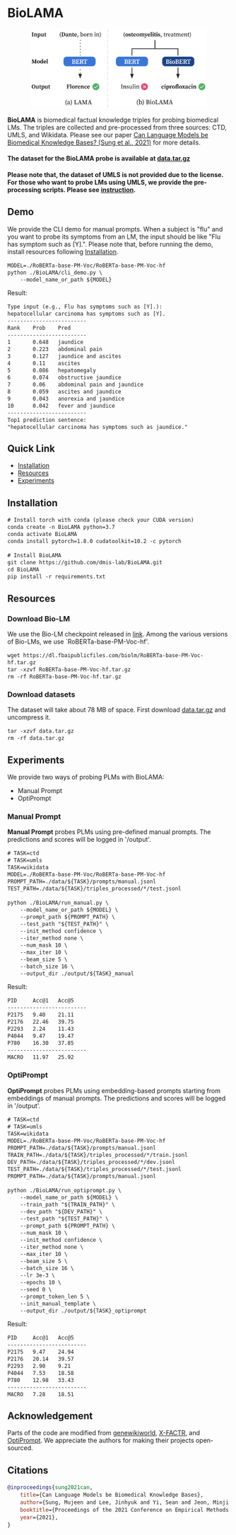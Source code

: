 # BioLAMA

<div align="center">
    <img src="images/biolama.png" width="400px" alt="BioLAMA">
</div>

<b>BioLAMA</b> is biomedical factual knowledge triples for probing biomedical LMs. The triples are collected and pre-processed from three sources: CTD, UMLS, and Wikidata. Please see our paper [
Can Language Models be Biomedical Knowledge Bases? (Sung et al., 2021)]() for more details.

#### The dataset for the BioLAMA probe is available at [data.tar.gz](https://drive.google.com/file/d/1pGISF2JI0dYx5Gmhb_PyuXj6FeorbeaX/view?usp=sharing)<br>

#### Please note that, the dataset of UMLS is not provided due to the license. For those who want to probe LMs using UMLS, we provide the pre-processing scripts. Please see [instruction](preprocessing/README.md).

## Demo
We provide the CLI demo for manual prompts. When a subject is "flu" and you want to probe its symptoms from an LM, the input should be like "Flu has symptom such as \[Y\].". Please note that, before running the demo, install resources following [Installation](#installation).

```
MODEL=./RoBERTa-base-PM-Voc/RoBERTa-base-PM-Voc-hf
python ./BioLAMA/cli_demo.py \
    --model_name_or_path ${MODEL}
```

Result:
```
Type input (e.g., Flu has symptoms such as [Y].):
hepatocellular carcinoma has symptoms such as [Y].
-------------------------
Rank    Prob    Pred
-------------------------
1       0.648   jaundice
2       0.223   abdominal pain
3       0.127   jaundice and ascites
4       0.11    ascites
5       0.086   hepatomegaly
6       0.074   obstructive jaundice
7       0.06    abdominal pain and jaundice
8       0.059   ascites and jaundice
9       0.043   anorexia and jaundice
10      0.042   fever and jaundice
-------------------------
Top1 prediction sentence:
"hepatocellular carcinoma has symptoms such as jaundice."
```

## Quick Link
* [Installation](#installation)
* [Resources](#resources)
* [Experiments](#experiments)

## Installation

```
# Install torch with conda (please check your CUDA version)
conda create -n BioLAMA python=3.7
conda activate BioLAMA
conda install pytorch=1.8.0 cudatoolkit=10.2 -c pytorch

# Install BioLAMA
git clone https://github.com/dmis-lab/BioLAMA.git
cd BioLAMA
pip install -r requirements.txt
```

## Resources

### Download Bio-LM
We use the Bio-LM checkpoint released in [link](https://github.com/facebookresearch/bio-lm).
Among the various versions of Bio-LMs, we use `RoBERTa-base-PM-Voc-hf'.
```
wget https://dl.fbaipublicfiles.com/biolm/RoBERTa-base-PM-Voc-hf.tar.gz
tar -xzvf RoBERTa-base-PM-Voc-hf.tar.gz 
rm -rf RoBERTa-base-PM-Voc-hf.tar.gz
```

### Download datasets

The dataset will take about 78 MB of space. First download [data.tar.gz](https://drive.google.com/file/d/1pGISF2JI0dYx5Gmhb_PyuXj6FeorbeaX/view?usp=sharing) and uncompress it.

```
tar -xzvf data.tar.gz
rm -rf data.tar.gz
```

## Experiments

We provide two ways of probing PLMs with BioLAMA:
- Manual Prompt
- OptiPrompt

### Manual Prompt

<b>Manual Prompt</b> probes PLMs using pre-defined manual prompts. The predictions and scores will be logged in '/output'.

```
# TASK=ctd
# TASK=umls
TASK=wikidata
MODEL=./RoBERTa-base-PM-Voc/RoBERTa-base-PM-Voc-hf
PROMPT_PATH=./data/${TASK}/prompts/manual.jsonl
TEST_PATH=./data/${TASK}/triples_processed/*/test.jsonl

python ./BioLAMA/run_manual.py \
    --model_name_or_path ${MODEL} \
    --prompt_path ${PROMPT_PATH} \
    --test_path "${TEST_PATH}" \
    --init_method confidence \
    --iter_method none \
    --num_mask 10 \
    --max_iter 10 \
    --beam_size 5 \
    --batch_size 16 \
    --output_dir ./output/${TASK}_manual
```

Result:
```
PID     Acc@1   Acc@5
-------------------------
P2175   9.40    21.11
P2176   22.46   39.75
P2293   2.24    11.43
P4044   9.47    19.47
P780    16.30   37.85
-------------------------
MACRO   11.97   25.92
```

### OptiPrompt

<b>OptiPrompt</b> probes PLMs using embedding-based prompts starting from embeddings of manual prompts. The predictions and scores will be logged in '/output'.

```
# TASK=ctd
# TASK=umls
TASK=wikidata
MODEL=./RoBERTa-base-PM-Voc/RoBERTa-base-PM-Voc-hf
PROMPT_PATH=./data/${TASK}/prompts/manual.jsonl
TRAIN_PATH=./data/${TASK}/triples_processed/*/train.jsonl
DEV_PATH=./data/${TASK}/triples_processed/*/dev.jsonl
TEST_PATH=./data/${TASK}/triples_processed/*/test.jsonl
PROMPT_PATH=./data/${TASK}/prompts/manual.jsonl

python ./BioLAMA/run_optiprompt.py \
    --model_name_or_path ${MODEL} \
    --train_path "${TRAIN_PATH}" \
    --dev_path "${DEV_PATH}" \
    --test_path "${TEST_PATH}" \
    --prompt_path ${PROMPT_PATH} \
    --num_mask 10 \
    --init_method confidence \
    --iter_method none \
    --max_iter 10 \
    --beam_size 5 \
    --batch_size 16 \
    --lr 3e-3 \
    --epochs 10 \
    --seed 0 \
    --prompt_token_len 5 \
    --init_manual_template \
    --output_dir ./output/${TASK}_optiprompt
```

Result:
```
PID     Acc@1   Acc@5
-------------------------
P2175   9.47    24.94
P2176   20.14   39.57
P2293   2.90    9.21
P4044   7.53    18.58
P780    12.98   33.43
-------------------------
MACRO   7.28    18.51
```

## Acknowledgement
Parts of the code are modified from [genewikiworld](https://github.com/SuLab/genewikiworld), [X-FACTR](https://github.com/jzbjyb/X-FACTR), and [OptiPrompt](https://github.com/princeton-nlp/OptiPrompt). We appreciate the authors for making their projects open-sourced.

## Citations
```bibtex
@inproceedings{sung2021can,
    title={Can Language Models be Biomedical Knowledge Bases},
    author={Sung, Mujeen and Lee, Jinhyuk and Yi, Sean and Jeon, Minji and Kim, Sungdong and Kang, Jaewoo},
    booktitle={Proceedings of the 2021 Conference on Empirical Methods in Natural Language Processing (EMNLP)},
    year={2021},
}
```
